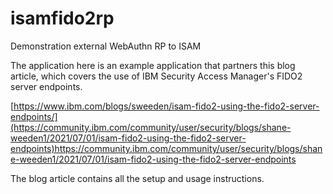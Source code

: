 # isamfido2rp
Demonstration external WebAuthn RP to ISAM

The application here is an example application that partners this blog article, which covers the use of IBM Security Access Manager's FIDO2 server endpoints.

[https://www.ibm.com/blogs/sweeden/isam-fido2-using-the-fido2-server-endpoints/](https://community.ibm.com/community/user/security/blogs/shane-weeden1/2021/07/01/isam-fido2-using-the-fido2-server-endpoints)https://community.ibm.com/community/user/security/blogs/shane-weeden1/2021/07/01/isam-fido2-using-the-fido2-server-endpoints

The blog article contains all the setup and usage instructions.
